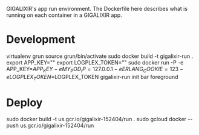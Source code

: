 GIGALIXIR's app run environment. The Dockerfile here describes what is running on each container in a GIGALIXIR app.

# Development

virtualenv grun
source grun/bin/activate
sudo docker build -t gigalixir-run .
export APP_KEY=""
export LOGPLEX_TOKEN=""
sudo docker run -P -e APP_KEY=$APP_KEY -e MY_POD_IP=127.0.0.1 -e ERLANG_COOKIE=123 -e LOGPLEX_TOKEN=$LOGPLEX_TOKEN gigalixir-run init bar foreground

# Deploy

sudo docker build -t us.gcr.io/gigalixir-152404/run .
sudo gcloud docker -- push us.gcr.io/gigalixir-152404/run

